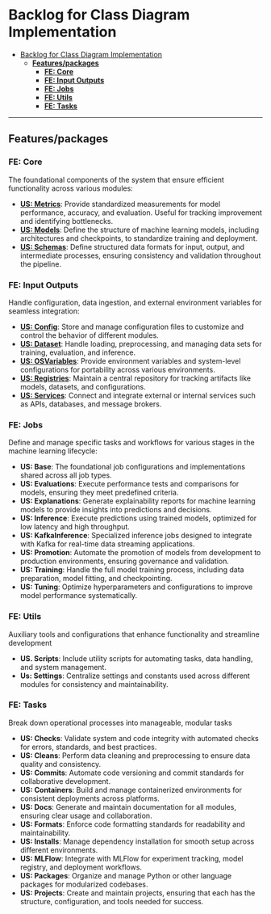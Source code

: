 # Backlog for Class Diagram Implementation

- [Backlog for Class Diagram Implementation](#backlog-for-class-diagram-implementation)
  - [**Features/packages**](#featurespackages)
    - [**FE: Core**](#fe-core)
    - [**FE: Input Outputs**](#fe-input-outputs)
    - [**FE: Jobs**](#fe-jobs)
    - [**FE: Utils**](#fe-utils)
    - [**FE: Tasks**](#fe-tasks)

---

## **Features/packages**

### **FE: Core**

   The foundational components of the system that ensure efficient functionality across various modules:

- **[US: Metrics](Metrics_stories.md)**: Provide standardized measurements for model performance, accuracy, and evaluation. Useful for tracking improvement and identifying bottlenecks.
- **[US: Models](Models_stories.md)**: Define the structure of machine learning models, including architectures and checkpoints, to standardize training and deployment.
- **[US: Schemas](Schemas_stories.md)**: Define structured data formats for input, output, and intermediate processes, ensuring consistency and validation throughout the pipeline.

### **FE: Input Outputs**

 Handle configuration, data ingestion, and external environment variables for seamless integration:

- **[US: Config](Configs_stories.md)**: Store and manage configuration files to customize and control the behavior of different modules.
- **[US: Dataset](Datasets_stories.md)**: Handle loading, preprocessing, and managing data sets for training, evaluation, and inference.
- **[US: OSVariables](OSvariables_stories.md)**: Provide environment variables and system-level configurations for portability across various environments.
- **[US: Registries](Regristries_stories.md)**: Maintain a central repository for tracking artifacts like models, datasets, and configurations.
- **[US: Services](Services_stories.md)**: Connect and integrate external or internal services such as APIs, databases, and message brokers.

### **FE: Jobs**

   Define and manage specific tasks and workflows for various stages in the machine learning lifecycle:

- **US: Base**: The foundational job configurations and implementations shared across all job types.
- **US: Evaluations**: Execute performance tests and comparisons for models, ensuring they meet predefined criteria.
- **US: Explanations**: Generate explainability reports for machine learning models to provide insights into predictions and decisions.
- **US: Inference**: Execute predictions using trained models, optimized for low latency and high throughput.
- **US: KafkaInference**: Specialized inference jobs designed to integrate with Kafka for real-time data streaming applications.
- **US: Promotion**: Automate the promotion of models from development to production environments, ensuring governance and validation.
- **US: Training**: Handle the full model training process, including data preparation, model fitting, and checkpointing.
- **US: Tuning**: Optimize hyperparameters and configurations to improve model performance systematically.

### **FE: Utils**

Auxiliary tools and configurations that enhance functionality and streamline development

- **US. Scripts**: Include utility scripts for automating tasks, data handling, and system management.
- **Us: Settings**: Centralize settings and constants used across different modules for consistency and maintainability.

### **FE: Tasks**

Break down operational processes into manageable, modular tasks

- **US: Checks**: Validate system and code integrity with automated checks for errors, standards, and best practices.
- **US: Cleans**: Perform data cleaning and preprocessing to ensure data quality and consistency.
- **US: Commits**: Automate code versioning and commit standards for collaborative development.
- **US: Containers**: Build and manage containerized environments for consistent deployments across platforms.
- **US: Docs**: Generate and maintain documentation for all modules, ensuring clear usage and collaboration.
- **US: Formats**: Enforce code formatting standards for readability and maintainability.
- **US: Installs**: Manage dependency installation for smooth setup across different environments.
- **US: MLFlow**: Integrate with MLFlow for experiment tracking, model registry, and deployment workflows.
- **US: Packages**: Organize and manage Python or other language packages for modularized codebases.
- **US: Projects**: Create and maintain projects, ensuring that each has the structure, configuration, and tools needed for success.
